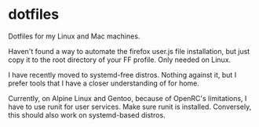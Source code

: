 # dotfiles
Dotfiles for my Linux and Mac machines.

Haven't found a way to automate the firefox user.js file installation, but just copy it to the root directory of your FF profile. Only needed on Linux.

I have recently moved to systemd-free distros. Nothing against it, but I prefer tools that I have a closer understanding of for home.

Currently, on Alpine Linux and Gentoo, because of OpenRC's limitations, I have to use runit for user services. Make sure runit is installed. Conversely, this should also work on systemd-based distros.
